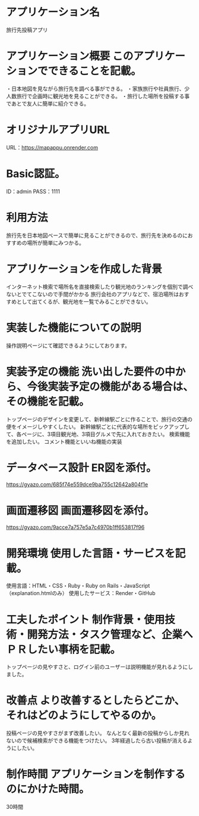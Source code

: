 # アプリケーション名
  旅行先投稿アプリ

# アプリケーション概要	このアプリケーションでできることを記載。
  ・日本地図を見ながら旅行先を調べる事ができる。
  ・家族旅行や社員旅行、少人数旅行で企画時に観光地を見ることができる。
  ・旅行した場所を投稿する事であとで友人に簡単に紹介できる。

# オリジナルアプリURL	
  URL：https://mapappu.onrender.com

# Basic認証。　　
  ID：admin
  PASS：1111

# 利用方法	
  旅行先を日本地図ベースで簡単に見ることができるので、旅行先を決めるのにおすすめの場所が簡単にみつかる。

# アプリケーションを作成した背景	
  インターネット検索で場所名を直接検索したり観光地のランキングを個別で調べないとでてこないので手間がかかる
  旅行会社のアプリなどで、宿泊場所はおすすめとして出てくるが、観光地を一覧でみることができない。

# 実装した機能についての説明
  操作説明ページにて確認できるようにしております。

# 実装予定の機能	洗い出した要件の中から、今後実装予定の機能がある場合は、その機能を記載。
  トップページのデザインを変更して、新幹線駅ごとに作ることで、旅行の交通の便をイメージしやすくしたい。
  新幹線駅ごとに代表的な場所をピックアップして、各ページに、3項目観光地、3項目グルメで先に入れておきたい。
  検索機能を追加したい。
  コメント機能といいね機能の実装

# データベース設計	ER図を添付。
https://gyazo.com/685f74e559dce9ba755c12642a804f1e

# 画面遷移図	画面遷移図を添付。
https://gyazo.com/9acce7a757e5a7c4970b1ff653817f96

# 開発環境	使用した言語・サービスを記載。
使用言語：HTML・CSS・Ruby・Ruby on Rails・JavaScript（explanation.htmlのみ）
使用したサービス：Render・GitHub 

# 工夫したポイント	制作背景・使用技術・開発方法・タスク管理など、企業へＰＲしたい事柄を記載。
  トップページの見やすさと、ログイン前のユーザーは説明機能が見れるようにしました。

# 改善点	より改善するとしたらどこか、それはどのようにしてやるのか。
投稿ページの見やすさがまず改善したい。
なんとなく最新の投稿からしか見れないので候補検索ができる機能をつけたい。
3年経過したら古い投稿が消えるようにしたい。

# 制作時間	アプリケーションを制作するのにかけた時間。
30時間

